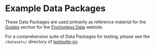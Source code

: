 # Example Data Packages

These Data Packages are used primarily as reference material for the [Guides](http://frictionlessdata.io/guides/) section for the [Frictionless Data](http://frictionlessdata.io/) website.

For a comprehensive suite of Data Packages for testing, please see the `/datasets/` directory of [testsuite-py](https://github.com/frictionlessdata/testsuite-py).
